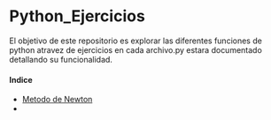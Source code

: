 # Python_Ejercicios

El objetivo de este repositorio es  explorar las diferentes funciones de python atravez de ejercicios en 
cada archivo.py estara documentado detallando su funcionalidad.

#### Indice 




- [Metodo de Newton ](https://github.com/NdzCode/Python_Ejercicios/blob/8341845f2ecefd04b5973b8ba4f0ce304759a0c1/Ejercicio_Metdo_de_Newton.ipynb)
- 